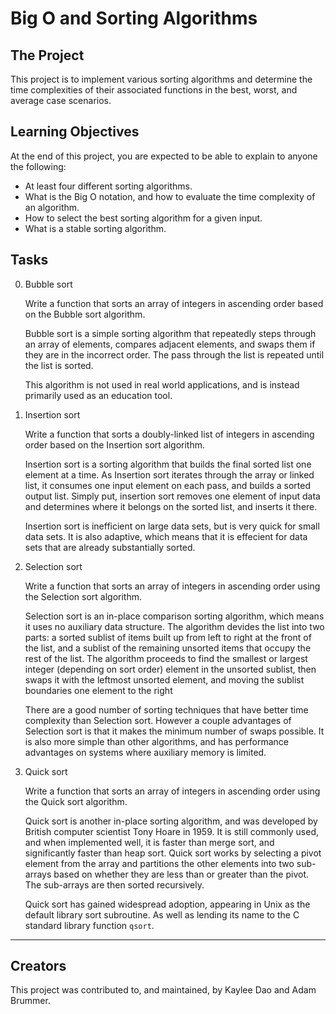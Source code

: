 # Big O and Sorting Algorithms


## The Project
This project is to implement various sorting algorithms and determine the time
complexities of their associated functions in the best, worst, and average
case scenarios.


## Learning Objectives
At the end of this project, you are expected to be able to explain to anyone 
the following:

* At least four different sorting algorithms.
* What is the Big O notation, and how to evaluate the time complexity of an algorithm.
* How to select the best sorting algorithm for a given input.
* What is a stable sorting algorithm.


## Tasks

0. Bubble sort

	Write a function that sorts an array of integers in ascending order based on
	the Bubble sort algorithm.

	Bubble sort is a simple sorting algorithm that repeatedly steps through an array
	of elements, compares adjacent elements, and swaps them if they are in the 
	incorrect order. The pass through the list is repeated until the list is sorted.

	This algorithm is not used in real world applications, and is instead primarily
	used as an education tool.

1. Insertion sort

	Write a function that sorts a doubly-linked list of integers in ascending order
	based on the Insertion sort algorithm.

	Insertion sort is a sorting algorithm that builds the final sorted list one
	element at a time. As Insertion sort iterates through the array or linked
	list, it consumes one input element on each pass, and builds a sorted 
	output list. Simply put, insertion sort removes one element of input data
	and determines where it belongs on the sorted list, and inserts it there.

	Insertion sort is inefficient on large data sets, but is very quick for small
	data sets. It is also adaptive, which means that it is effecient for data sets
	that are already substantially sorted.

2. Selection sort

	Write a function that sorts an array of integers in ascending order using the
	Selection sort algorithm.

	Selection sort is an in-place comparison sorting algorithm, which means it
	uses no auxiliary data structure. The algorithm devides the list into two
	parts: a sorted sublist of items built up from left to right at the front 
	of the list, and a sublist of the remaining unsorted items that occupy the
	rest of the list. The algorithm proceeds to find the smallest or largest 
	integer (depending on sort order) element in the unsorted sublist, then 
	swaps it with the leftmost unsorted element, and moving the sublist boundaries
	one element to the right

	There are a good number of sorting techniques that have better time complexity
	than Selection sort. However a couple advantages of Selection sort is that it 
	makes the minimum number of swaps possible. It is also more simple than other 
	algorithms, and has performance advantages on systems where auxiliary memory
	is limited.

3. Quick sort

	Write a function that sorts an array of integers in ascending order using the
	Quick sort algorithm.

	Quick sort is another in-place sorting algorithm, and was developed by British
	computer scientist Tony Hoare in 1959. It is still commonly used, and when 
	implemented well, it is faster than merge sort, and significantly faster than
	heap sort. Quick sort works by selecting a pivot element from the array and
	partitions the other elements into two sub-arrays based on whether they are 
	less than or greater than the pivot. The sub-arrays are then sorted recursively.

	Quick sort has gained widespread adoption, appearing in Unix as the default
	library sort subroutine. As well as lending its name to the C standard
	library function `qsort`.

---
## Creators
This project was contributed to, and maintained, by Kaylee Dao and
Adam Brummer.
